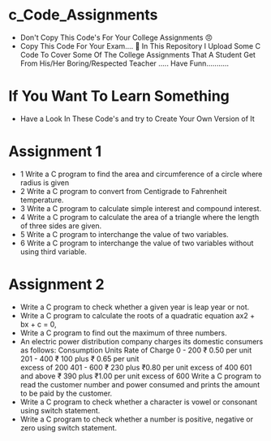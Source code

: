 # c_Code_Assignments
- Don't Copy This Code's For Your College Assignments 😠
- Copy This Code For Your Exam.... 🥱
In This Repository I Upload Some C Code To Cover Some Of The College Assignments That A Student Get From His/Her Boring/Respected Teacher ..... 
Have Funn...........

# If You Want To Learn Something
- Have a Look In These Code's and try to Create Your Own Version of It

# Assignment 1
- 1	Write a C program to find the area and circumference of a circle where radius is given
- 2	Write a C program to convert from Centigrade to Fahrenheit temperature.
- 3	Write a C program to calculate simple interest and compound interest.
- 4	Write a C program to calculate the area of a triangle where the length of three sides are given.
- 5	Write a C program to interchange the value of two variables.
- 6	Write a C program to interchange the value of two variables without using third variable.

# Assignment 2
- Write a C program to check whether a given year is leap year or not.
- Write a C program to calculate the roots of a quadratic equation ax2 + bx + c = 0,
- Write a C program to find out the maximum of three numbers.
- An electric power distribution company charges its domestic consumers as follows:
Consumption Units               Rate of Charge
     0 - 200                              ₹ 0.50 per unit
   201 - 400                            ₹ 100 plus ₹ 0.65 per unit    
                                                 excess of 200
   401 - 600                            ₹ 230 plus ₹0.80 per unit 
                                                 excess of 400
   601 and above                    ₹ 390 plus ₹1.00 per unit 
                                                  excess of 600
Write a C program to read the customer number and power consumed and prints the amount to be paid by the customer.
- Write a C program to check whether a character is vowel or consonant using switch statement.
- Write a C program to check whether a number is positive, negative or zero using switch statement.